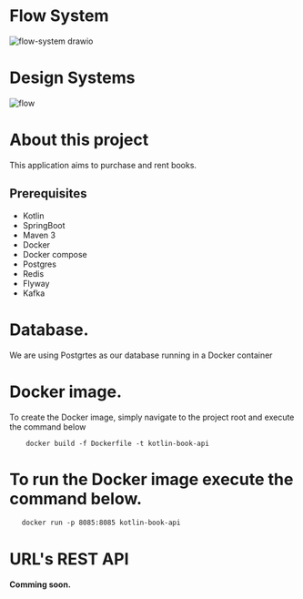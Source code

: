# Flow System
 ![flow-system drawio](https://github.com/thiagofarbo/kotlin-book-api/assets/3967737/150c7626-d740-45a1-8bbe-827213127b90)



# Design Systems 
![flow](https://github.com/thiagofarbo/kotlin-book-api/assets/3967737/2fa56a55-1cae-4035-b35f-08ce0a70dcda)





# About this project
This application aims to purchase and rent books.


## Prerequisites
  * Kotlin
  * SpringBoot
  * Maven 3
  * Docker
  * Docker compose
  * Postgres
  * Redis
  * Flyway
  * Kafka

# Database.
We are using Postgrtes as our database running in a Docker container

# Docker image.
To create the Docker image, simply navigate to the project root and execute the command below

```
    docker build -f Dockerfile -t kotlin-book-api
```
# To run the Docker image execute the command below.
 ```   
    docker run -p 8085:8085 kotlin-book-api
 ```

# URL's REST API



#### Comming soon.
